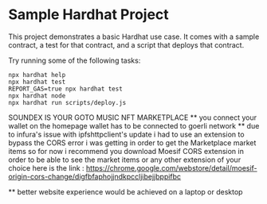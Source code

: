 # Sample Hardhat Project

This project demonstrates a basic Hardhat use case. It comes with a sample contract, a test for that contract, and a script that deploys that contract.

Try running some of the following tasks:

```shell
npx hardhat help
npx hardhat test
REPORT_GAS=true npx hardhat test
npx hardhat node
npx hardhat run scripts/deploy.js
```

SOUNDEX IS YOUR GOTO MUSIC NFT MARKETPLACE
** you connect your wallet on the homepage wallet has to be connected to goerli network
** due to infura's issue with ipfshttpclient's update i had to use an extension to bypass the CORS error i was getting in order to get the Marketplace market items so for now i recommend you download Moesif CORS extension in order to be able to see the market items or any other extension of your choice here is the link : https://chrome.google.com/webstore/detail/moesif-origin-cors-change/digfbfaphojjndkpccljibejjbppifbc

** better website experience would be achieved on a laptop or desktop 
